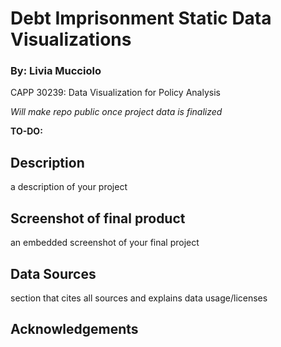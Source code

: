 # Debt Imprisonment Static Data Visualizations
### By: Livia Mucciolo

CAPP 30239: Data Visualization for Policy Analysis

*Will make repo public once project data is finalized*

**TO-DO:**

## Description
a description of your project

## Screenshot of final product
an embedded screenshot of your final project

## Data Sources
section that cites all sources and explains data usage/licenses

## Acknowledgements


